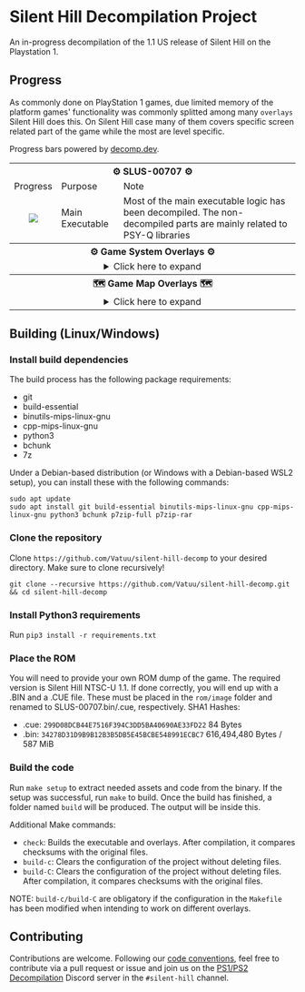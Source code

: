 # Silent Hill Decompilation Project

An in-progress decompilation of the 1.1 US release of Silent Hill on the Playstation 1.

## Progress
As commonly done on PlayStation 1 games, due limited memory of the platform games' functionality was commonly splitted among many `overlays` Silent Hill does this. On Silent Hill case many of them covers specific screen related part of the game while the most are level specific.

Progress bars powered by [decomp.dev](https://decomp.dev).

<table align=center>
    <tbody>
        <tr>
            <th colspan=3>⚙ SLUS-00707 ⚙</th>
        </tr>
        <tr>
            <td>Progress</td>
            <td>Purpose</td>
            <td>Note</td>
        </tr>
        <tr>
            <td align=center><img src="https://img.shields.io/badge/dynamic/json?url=https%3A%2F%2Fbfbbdecomp.github.io%2Fbfbb%2Fapi.json&query=fuzzy_match&label=Close%20Match&color=yellowgreen"/></td>
            <td>Main Executable</td>
            <td>Most of the main executable logic has been decompiled. The non-decompiled parts are mainly related to PSY-Q libraries</td>
        </tr>
        <tr>
            <th colspan=3>⚙ Game System Overlays ⚙</th>
        </tr>
        <tr>
            <td colspan=3 align=center>
<details>
<summary>Click here to expand</summary>
<!-- Github incorrectly parses it if it's indented... -->
<table>
    <tbody>
        <tr>
          <th colspan=3>🧟‍♂️⚔⚙🎮 BODYPROG.BIN 🎮⚙⚔🧟‍♂️</th>
        </tr>
        <tr>
            <td>Progress</td>
            <td colspan=2>Purpose</td>
        </tr>
        <tr>
            <td align=center><img src="https://img.shields.io/badge/dynamic/json?url=https%3A%2F%2Fbfbbdecomp.github.io%2Fbfbb%2Fapi.json&query=fuzzy_match&label=Close%20Match&color=yellowgreen"/></td>
            <td colspan=2>Main Game Logic</td>
        </tr>
        <tr>
          <th colspan=3>🗑 B_KONAMI.BIN 🗑</th>
        </tr>
        <tr>
            <td>Progress</td>
            <td colspan=2>Purpose</td>
        </tr>
        <tr>
            <td align=center><img src="https://img.shields.io/badge/dynamic/json?url=https%3A%2F%2Fbfbbdecomp.github.io%2Fbfbb%2Fapi.json&query=fuzzy_match&label=Close%20Match&color=yellowgreen"/></td>
            <td colspan=2>Boot Screen Logic</td>
        </tr>
        <tr>
          <th colspan=3>🎥 STREAM.BIN 🎥</th>
        </tr>
        <tr>
            <td>Progress</td>
            <td>Purpose</td>
            <td>Note</td>
        </tr>
        <tr>
            <td align=center><img src="https://img.shields.io/badge/dynamic/json?url=https%3A%2F%2Fbfbbdecomp.github.io%2Fbfbb%2Fapi.json&query=fuzzy_match&label=Close%20Match&color=yellowgreen"/></td>
            <td>Video Stream Logic</td>
            <td>Close to be the first fully decompiled overlay!</td>
        </tr>
        <tr>
          <th colspan=3>💾 SAVELOAD.BIN 💾</th>
        </tr>
        <tr>
            <td>Progress</td>
            <td colspan=2>Purpose</td>
        </tr>
        <tr>
            <td align=center><img src="https://img.shields.io/badge/dynamic/json?url=https%3A%2F%2Fbfbbdecomp.github.io%2Fbfbb%2Fapi.json&query=fuzzy_match&label=Close%20Match&color=yellowgreen"/></td>
            <td colspan=2>Save and Load Screen Logic</td>
        </tr>
        <tr>
          <th colspan=3>📜 STF_ROLL.BIN 📜</th>
        </tr>
        <tr>
            <td>Progress</td>
            <td colspan=2>Purpose</td>
        </tr>
        <tr>
            <td align=center><img src="https://img.shields.io/badge/dynamic/json?url=https%3A%2F%2Fbfbbdecomp.github.io%2Fbfbb%2Fapi.json&query=fuzzy_match&label=Close%20Match&color=yellowgreen"/></td>
            <td colspan=2>Credits Roll Logic</td>
        </tr>
        <tr>
          <th colspan=3>🛠 OPTION.BIN 🛠</th>
        </tr>
        <tr>
            <td>Progress</td>
            <td colspan=2>Purpose</td>
        </tr>
        <tr>
            <td align=center><img src="https://img.shields.io/badge/dynamic/json?url=https%3A%2F%2Fbfbbdecomp.github.io%2Fbfbb%2Fapi.json&query=fuzzy_match&label=Close%20Match&color=yellowgreen"/></td>
            <td colspan=2>Options Screen Logic</td>
        </tr>
      </tbody>
    </table>
</details>
</td>
          <tr>
            <th colspan=3>🗺 Game Map Overlays 🗺</th>
          </tr>
          <tr>
            <td colspan=3 align=center>
<details>
<summary>Click here to expand</summary>
<!-- Github incorrectly parses it if it's indented... -->
<table>
    <tbody>
        <tr>
          <th colspan=3>🏙 MAP0_S00.BIN 🏙</th>
        </tr>
        <tr>
            <td>Progress</td>
            <td colspan=2>Location</td>
        </tr>
        <tr>
            <td align=center><img src="https://img.shields.io/badge/dynamic/json?url=https%3A%2F%2Fbfbbdecomp.github.io%2Fbfbb%2Fapi.json&query=fuzzy_match&label=Close%20Match&color=yellowgreen"/></td>
            <td colspan=2>Old Silent Hill</td>
        </tr>
        <tr>
          <th colspan=3>☕ MAP0_S01.BIN ☕</th>
        </tr>
        <tr>
            <td>Progress</td>
            <td colspan=2>Location</td>
        </tr>
        <tr>
            <td align=center><img src="https://img.shields.io/badge/dynamic/json?url=https%3A%2F%2Fbfbbdecomp.github.io%2Fbfbb%2Fapi.json&query=fuzzy_match&label=Close%20Match&color=yellowgreen"/></td>
            <td colspan=2>Cafe 5to2 (Old Silent Hill)</td>
        </tr>
        <tr>
          <th colspan=3>🏙➕ MAP0_S02.BIN ➕🏙</th>
        </tr>
        <tr>
            <td>Progress</td>
            <td colspan=2>Location</td>
        </tr>
        <tr>
            <td align=center><img src="https://img.shields.io/badge/dynamic/json?url=https%3A%2F%2Fbfbbdecomp.github.io%2Fbfbb%2Fapi.json&query=fuzzy_match&label=Close%20Match&color=yellowgreen"/></td>
            <td colspan=2>Old Silent Hill Bonus Unlockable Areas</td>
        </tr>
        <tr>
          <th colspan=3>🏫 MAP1_S00.BIN 🏫</th>
        </tr>
        <tr>
            <td>Progress</td>
            <td colspan=2>Location</td>
        </tr>
        <tr>
            <td align=center><img src="https://img.shields.io/badge/dynamic/json?url=https%3A%2F%2Fbfbbdecomp.github.io%2Fbfbb%2Fapi.json&query=fuzzy_match&label=Close%20Match&color=yellowgreen"/></td>
            <td colspan=2>School First Floor + Courtyard + Basement</td>
        </tr>
        <tr>
          <th colspan=3>🏫 MAP1_S01.BIN 🏫</th>
        </tr>
        <tr>
            <td>Progress</td>
            <td colspan=2>Location</td>
        </tr>
        <tr>
            <td align=center><img src="https://img.shields.io/badge/dynamic/json?url=https%3A%2F%2Fbfbbdecomp.github.io%2Fbfbb%2Fapi.json&query=fuzzy_match&label=Close%20Match&color=yellowgreen"/></td>
            <td colspan=2>School Second Floor</td>
        </tr>
        <tr>
          <th colspan=3>🏫 MAP1_S02.BIN 🏫</th>
        </tr>
        <tr>
            <td>Progress</td>
            <td colspan=2>Location</td>
        </tr>
        <tr>
            <td align=center><img src="https://img.shields.io/badge/dynamic/json?url=https%3A%2F%2Fbfbbdecomp.github.io%2Fbfbb%2Fapi.json&query=fuzzy_match&label=Close%20Match&color=yellowgreen"/></td>
            <td colspan=2>School First Floor + Courtyard (Otherworld)</td>
        </tr>
        <tr>
          <th colspan=3>🏫 MAP1_S03.BIN 🏫</th>
        </tr>
        <tr>
            <td>Progress</td>
            <td colspan=2>Location</td>
        </tr>
        <tr>
            <td align=center><img src="https://img.shields.io/badge/dynamic/json?url=https%3A%2F%2Fbfbbdecomp.github.io%2Fbfbb%2Fapi.json&query=fuzzy_match&label=Close%20Match&color=yellowgreen"/></td>
            <td colspan=2>School Second Floor + School Roof (Otherworld)</td>
        </tr>
        <tr>
          <th colspan=3>🏫 MAP1_S04.BIN 🏫</th>
        </tr>
            <td>Progress</td>
            <td>Location</td>
            <td>Note</td>
        </tr>
        <tr>
            <td align=center><img src="https://img.shields.io/badge/dynamic/json?url=https%3A%2F%2Fbfbbdecomp.github.io%2Fbfbb%2Fapi.json&query=fuzzy_match&label=Close%20Match&color=yellowgreen"/></td>
            <td>Unknown</td>
            <td>School Location, likely from the otherworld</td>
        </tr>
          <th colspan=3>🏫 MAP1_S05.BIN 🏫</th>
        </tr>
            <td>Progress</td>
            <td>Location</td>
            <td>Note</td>
        </tr>
        <tr>
            <td align=center><img src="https://img.shields.io/badge/dynamic/json?url=https%3A%2F%2Fbfbbdecomp.github.io%2Fbfbb%2Fapi.json&query=fuzzy_match&label=Close%20Match&color=yellowgreen"/></td>
            <td>Unknown</td>
            <td>School Location, likely from the otherworld</td>
        </tr>
          <th colspan=3>🏫 MAP1_S06.BIN 🏫</th>
        </tr>
        <tr>
            <td>Progress</td>
            <td colspan=2>Location</td>
        </tr>
        <tr>
            <td align=center><img src="https://img.shields.io/badge/dynamic/json?url=https%3A%2F%2Fbfbbdecomp.github.io%2Fbfbb%2Fapi.json&query=fuzzy_match&label=Close%20Match&color=yellowgreen"/></td>
            <td colspan=2>School First Floor + Basement (After Boss Fight)</td>
        </tr>
        <tr>
          <th colspan=3>🏙 MAP2_S00.BIN 🏙</th>
        </tr>
        <tr>
            <td>Progress</td>
            <td colspan=2>Location</td>
        </tr>
        <tr>
            <td align=center><img src="https://img.shields.io/badge/dynamic/json?url=https%3A%2F%2Fbfbbdecomp.github.io%2Fbfbb%2Fapi.json&query=fuzzy_match&label=Close%20Match&color=yellowgreen"/></td>
            <td colspan=2>Old Silent Hill (After finishing the School)</td>
        </tr>
        <tr>
          <th colspan=3>⛪ MAP2_S01.BIN ⛪</th>
        </tr>
        <tr>
            <td>Progress</td>
            <td colspan=2>Location</td>
        </tr>
        <tr>
            <td align=center><img src="https://img.shields.io/badge/dynamic/json?url=https%3A%2F%2Fbfbbdecomp.github.io%2Fbfbb%2Fapi.json&query=fuzzy_match&label=Close%20Match&color=yellowgreen"/></td>
            <td colspan=2>Church</td>
        </tr>
        <tr>
          <th colspan=3>🏙 MAP2_S02.BIN 🏙</th>
        </tr>
        <tr>
            <td>Progress</td>
            <td colspan=2>Location</td>
        </tr>
        <tr>
            <td align=center><img src="https://img.shields.io/badge/dynamic/json?url=https%3A%2F%2Fbfbbdecomp.github.io%2Fbfbb%2Fapi.json&query=fuzzy_match&label=Close%20Match&color=yellowgreen"/></td>
            <td colspan=2>Central Silent Hill</td>
        </tr>
        <tr>
          <th colspan=3>❔ MAP2_S03.BIN ❔</th>
        </tr>
        <tr>
            <td>Progress</td>
            <td>Location</td>
            <td>Note</td>
        </tr>
        <tr>
            <td align=center><img src="https://img.shields.io/badge/dynamic/json?url=https%3A%2F%2Fbfbbdecomp.github.io%2Fbfbb%2Fapi.json&query=fuzzy_match&label=Close%20Match&color=yellowgreen"/></td>
            <td>Unknown</td>
            <td>Location related to Central Silent Hill</td>
        </tr>
        <tr>
          <th colspan=3>👮‍♂️ MAP2_S04.BIN 👮‍♂️</th>
        </tr>
        <tr>
            <td>Progress</td>
            <td colspan=2>Location</td>
        </tr>
        <tr>
            <td align=center><img src="https://img.shields.io/badge/dynamic/json?url=https%3A%2F%2Fbfbbdecomp.github.io%2Fbfbb%2Fapi.json&query=fuzzy_match&label=Close%20Match&color=yellowgreen"/></td>
            <td colspan=2>Police Station</td>
        </tr>
        <tr>
          <th colspan=3>🏥 MAP3_S00.BIN 🏥</th>
        </tr>
        <tr>
            <td>Progress</td>
            <td>Location</td>
            <td>Note</td>
        </tr>
        <tr>
            <td align=center><img src="https://img.shields.io/badge/dynamic/json?url=https%3A%2F%2Fbfbbdecomp.github.io%2Fbfbb%2Fapi.json&query=fuzzy_match&label=Close%20Match&color=yellowgreen"/></td>
            <td>Unknown</td>
            <td>Hospital Location, possibly only covers the reception<br/>and the examination room, but not any of the rooms<br/>around it</td>
        </tr>
        <tr>
          <th colspan=3>🏥 MAP3_S01.BIN 🏥</th>
        </tr>
        <tr>
            <td>Progress</td>
            <td>Location</td>
            <td>Note</td>
        </tr>
        <tr>
            <td align=center><img src="https://img.shields.io/badge/dynamic/json?url=https%3A%2F%2Fbfbbdecomp.github.io%2Fbfbb%2Fapi.json&query=fuzzy_match&label=Close%20Match&color=yellowgreen"/></td>
            <td>Unknown</td>
            <td>Hospital Location, the rest of the first floor of the<br/>Hospital not covered by <code>MAP3_S00.BIN</code> and the basement</td>
        </tr>
        <tr>
          <th colspan=3>🏥 MAP3_S02.BIN 🏥</th>
        </tr>
        <tr>
            <td>Progress</td>
            <td>Location</td>
            <td>Note</td>
        </tr>
        <tr>
            <td align=center><img src="https://img.shields.io/badge/dynamic/json?url=https%3A%2F%2Fbfbbdecomp.github.io%2Fbfbb%2Fapi.json&query=fuzzy_match&label=Close%20Match&color=yellowgreen"/></td>
            <td>Unknown</td>
            <td>Hospital Location, the part when Harry is going<br/>through the elevator until it gets dark</td>
        </tr>
        <tr>
          <th colspan=3>🏥 MAP3_S03.BIN 🏥</th>
        </tr>
        <tr>
            <td>Progress</td>
            <td colspan=2>Location</td>
        </tr>
        <tr>
            <td align=center><img src="https://img.shields.io/badge/dynamic/json?url=https%3A%2F%2Fbfbbdecomp.github.io%2Fbfbb%2Fapi.json&query=fuzzy_match&label=Close%20Match&color=yellowgreen"/></td>
            <td colspan=2>Hospital Third and Second Floor (Otherworld)</td>
        </tr>
        <tr>
          <th colspan=3>🏥 MAP3_S04.BIN 🏥</th>
        </tr>
        <tr>
            <td>Progress</td>
            <td colspan=2>Location</td>
        </tr>
        <tr>
            <td align=center><img src="https://img.shields.io/badge/dynamic/json?url=https%3A%2F%2Fbfbbdecomp.github.io%2Fbfbb%2Fapi.json&query=fuzzy_match&label=Close%20Match&color=yellowgreen"/></td>
            <td colspan=2>Hospital First Floor (Otherworld)</td>
        </tr>
        <tr>
          <th colspan=3>🏥 MAP3_S05.BIN 🏥</th>
        </tr>
        <tr>
            <td>Progress</td>
            <td colspan=2>Location</td>
        </tr>
        <tr>
            <td align=center><img src="https://img.shields.io/badge/dynamic/json?url=https%3A%2F%2Fbfbbdecomp.github.io%2Fbfbb%2Fapi.json&query=fuzzy_match&label=Close%20Match&color=yellowgreen"/></td>
            <td colspan=2>Hospital Basement (Otherworld)</td>
        </tr>
        <tr>
          <th colspan=3>🏥 MAP3_S06.BIN 🏥</th>
        </tr>
        <tr>
            <td>Progress</td>
            <td colspan=2>Location</td>
        </tr>
        <tr>
            <td align=center><img src="https://img.shields.io/badge/dynamic/json?url=https%3A%2F%2Fbfbbdecomp.github.io%2Fbfbb%2Fapi.json&query=fuzzy_match&label=Close%20Match&color=yellowgreen"/></td>
            <td colspan=2>Hospital First Floor (After Otherworld section)</td>
        </tr>
        <tr>
          <th colspan=3>❔ MAP4_S00.BIN ❔</th>
        </tr>
        <tr>
            <td>Progress</td>
            <td colspan=2>Location</td>
        </tr>
        <tr>
            <td align=center><img src="https://img.shields.io/badge/dynamic/json?url=https%3A%2F%2Fbfbbdecomp.github.io%2Fbfbb%2Fapi.json&query=fuzzy_match&label=Close%20Match&color=yellowgreen"/></td>
            <td colspan=2>Unknown</td>
        </tr>
        <tr>
          <th colspan=3>💍 MAP4_S01.BIN 💍</th>
        </tr>
        <tr>
            <td>Progress</td>
            <td colspan=2>Location</td>
        </tr>
        <tr>
            <td align=center><img src="https://img.shields.io/badge/dynamic/json?url=https%3A%2F%2Fbfbbdecomp.github.io%2Fbfbb%2Fapi.json&query=fuzzy_match&label=Close%20Match&color=yellowgreen"/></td>
            <td colspan=2>Green Lion Antique Shop (Normal and Otherworld)</td>
        </tr>
        <tr>
          <th colspan=3>❔ MAP4_S02.BIN ❔</th>
        </tr>
        <tr>
            <td>Progress</td>
            <td>Location</td>
            <td>Note</td>
        </tr>
        <tr>
            <td align=center><img src="https://img.shields.io/badge/dynamic/json?url=https%3A%2F%2Fbfbbdecomp.github.io%2Fbfbb%2Fapi.json&query=fuzzy_match&label=Close%20Match&color=yellowgreen"/></td>
            <td>Unknown</td>
            <td>Likely one of the two parts where Harry goes through<br/>Central Silent Hill (Otherworld)</td>
        </tr>
        <tr>
          <th colspan=3>🛍 MAP4_S03.BIN 🛍</th>
        </tr>
        <tr>
            <td>Progress</td>
            <td colspan=2>Location</td>
        </tr>
        <tr>
            <td align=center><img src="https://img.shields.io/badge/dynamic/json?url=https%3A%2F%2Fbfbbdecomp.github.io%2Fbfbb%2Fapi.json&query=fuzzy_match&label=Close%20Match&color=yellowgreen"/></td>
            <td colspan=2>Mall and Boss Fight</td>
        </tr>
        <tr>
          <th colspan=3>🏥 MAP4_S04.BIN 🏥</th>
        </tr>
        <tr>
            <td>Progress</td>
            <td>Location</td>
            <td>Note</td>
        </tr>
        <tr>
            <td align=center><img src="https://img.shields.io/badge/dynamic/json?url=https%3A%2F%2Fbfbbdecomp.github.io%2Fbfbb%2Fapi.json&query=fuzzy_match&label=Close%20Match&color=yellowgreen"/></td>
            <td>Hospital Examination Room</td>
            <td>Cutscene with Lisa after finding an altar in Green Lion<br/>and meeting Lisa again after Mall Boss Fight</td>
        </tr>
        <tr>
          <th colspan=3>❔ MAP4_S05.BIN ❔</th>
        </tr>
        <tr>
            <td>Progress</td>
            <td>Location</td>
            <td>Note</td>
        </tr>
        <tr>
            <td align=center><img src="https://img.shields.io/badge/dynamic/json?url=https%3A%2F%2Fbfbbdecomp.github.io%2Fbfbb%2Fapi.json&query=fuzzy_match&label=Close%20Match&color=yellowgreen"/></td>
            <td>Unknown</td>
            <td>Likely one of the two parts where Harry goes through<br/>Central Silent Hill (Otherworld)</td>
        </tr>
        <tr>
          <th colspan=3>❔ MAP4_S06.BIN ❔</th>
        </tr>
        <tr>
            <td>Progress</td>
            <td colspan=2>Location</td>
        </tr>
        <tr>
            <td align=center><img src="https://img.shields.io/badge/dynamic/json?url=https%3A%2F%2Fbfbbdecomp.github.io%2Fbfbb%2Fapi.json&query=fuzzy_match&label=Close%20Match&color=yellowgreen"/></td>
            <td colspan=2>Unknown</td>
        </tr>
        <tr>
          <th colspan=3>💧 MAP5_S00.BIN 💧</th>
        </tr>
        <tr>
            <td>Progress</td>
            <td colspan=2>Location</td>
        </tr>
        <tr>
            <td align=center><img src="https://img.shields.io/badge/dynamic/json?url=https%3A%2F%2Fbfbbdecomp.github.io%2Fbfbb%2Fapi.json&query=fuzzy_match&label=Close%20Match&color=yellowgreen"/></td>
            <td colspan=2>Sewers (Low and High levels)</td>
        </tr>
        <tr>
          <th colspan=3>🏙🍹 MAP5_S01.BIN 🍹🏙</th>
        </tr>
        <tr>
            <td>Progress</td>
            <td colspan=2>Location</td>
        </tr>
        <tr>
            <td align=center><img src="https://img.shields.io/badge/dynamic/json?url=https%3A%2F%2Fbfbbdecomp.github.io%2Fbfbb%2Fapi.json&query=fuzzy_match&label=Close%20Match&color=yellowgreen"/></td>
            <td colspan=2>Silent Hill Resort Area</td>
        </tr>
        <tr>
          <th colspan=3>🍻🏪 MAP5_S02.BIN 🏪🍻</th>
        </tr>
        <tr>
            <td>Progress</td>
            <td colspan=2>Locations</td>
        </tr>
        <tr>
            <td align=center><img src="https://img.shields.io/badge/dynamic/json?url=https%3A%2F%2Fbfbbdecomp.github.io%2Fbfbb%2Fapi.json&query=fuzzy_match&label=Close%20Match&color=yellowgreen"/></td>
            <td colspan=2>Annie's Bar and Indian Runner</td>
        </tr>
        <tr>
          <th colspan=3>🏨 MAP5_S03.BIN 🏨</th>
        </tr>
        <tr>
            <td>Progress</td>
            <td colspan=2>Location</td>
        </tr>
        <tr>
            <td align=center><img src="https://img.shields.io/badge/dynamic/json?url=https%3A%2F%2Fbfbbdecomp.github.io%2Fbfbb%2Fapi.json&query=fuzzy_match&label=Close%20Match&color=yellowgreen"/></td>
            <td colspan=2>Norman's Motel</td>
        </tr>
        <tr>
          <th colspan=3>🏙🍹 MAP6_S00.BIN 🍹🏙</th>
        </tr>
        <tr>
            <td>Progress</td>
            <td colspan=2>Location</td>
        </tr>
        <tr>
            <td align=center><img src="https://img.shields.io/badge/dynamic/json?url=https%3A%2F%2Fbfbbdecomp.github.io%2Fbfbb%2Fapi.json&query=fuzzy_match&label=Close%20Match&color=yellowgreen"/></td>
            <td colspan=2>Silent Hill Resort Area (Otherworld)</td>
        </tr>
        <tr>
          <th colspan=3>🛥 MAP6_S01.BIN 🛥</th>
        </tr>
        <tr>
            <td>Progress</td>
            <td colspan=2>Location</td>
        </tr>
        <tr>
            <td align=center><img src="https://img.shields.io/badge/dynamic/json?url=https%3A%2F%2Fbfbbdecomp.github.io%2Fbfbb%2Fapi.json&query=fuzzy_match&label=Close%20Match&color=yellowgreen"/></td>
            <td colspan=2>Lakeside Pier Boat</td>
        </tr>
        <tr>
          <th colspan=3>🌊 MAP6_S02.BIN 🌊</th>
        </tr>
        <tr>
            <td>Progress</td>
            <td colspan=2>Location</td>
        </tr>
        <tr>
            <td align=center><img src="https://img.shields.io/badge/dynamic/json?url=https%3A%2F%2Fbfbbdecomp.github.io%2Fbfbb%2Fapi.json&query=fuzzy_match&label=Close%20Match&color=yellowgreen"/></td>
            <td colspan=2>Lakeside Pier</td>
        </tr>
        <tr>
          <th colspan=3>💧 MAP6_S03.BIN 💧</th>
        </tr>
        <tr>
            <td>Progress</td>
            <td colspan=2>Location</td>
        </tr>
        <tr>
            <td align=center><img src="https://img.shields.io/badge/dynamic/json?url=https%3A%2F%2Fbfbbdecomp.github.io%2Fbfbb%2Fapi.json&query=fuzzy_match&label=Close%20Match&color=yellowgreen"/></td>
            <td colspan=2>Sewer (Connecting to Lakeside Amusement Park)</td>
        </tr>
        <tr>
          <th colspan=3>👮‍♀️🧙‍♀️ MAP6_S04.BIN 🧙‍♀️👮‍♀️</th>
        </tr>
        <tr>
            <td>Progress</td>
            <td colspan=2>Location</td>
        </tr>
        <tr>
            <td align=center><img src="https://img.shields.io/badge/dynamic/json?url=https%3A%2F%2Fbfbbdecomp.github.io%2Fbfbb%2Fapi.json&query=fuzzy_match&label=Close%20Match&color=yellowgreen"/></td>
            <td colspan=2>Cybil Boss Fight and Dahlia kidnapping Alessa cutscene</td>
        </tr>
        <tr>
          <th colspan=3>❔ MAP6_S05.BIN ❔</th>
        </tr>
        <tr>
            <td>Progress</td>
            <td colspan=2>Location</td>
        </tr>
        <tr>
            <td align=center><img src="https://img.shields.io/badge/dynamic/json?url=https%3A%2F%2Fbfbbdecomp.github.io%2Fbfbb%2Fapi.json&query=fuzzy_match&label=Close%20Match&color=yellowgreen"/></td>
            <td colspan=2>Unknown</td>
        </tr>
        <tr>
          <th colspan=3>🏥 MAP7_S00.BIN 🏥</th>
        </tr>
        <tr>
            <td>Progress</td>
            <td>Location</td>
            <td>Note</td>
        </tr>
        <tr>
            <td align=center><img src="https://img.shields.io/badge/dynamic/json?url=https%3A%2F%2Fbfbbdecomp.github.io%2Fbfbb%2Fapi.json&query=fuzzy_match&label=Close%20Match&color=yellowgreen"/></td>
            <td colspan=2>Hospital First Floor (Nowhere)</td>
        </tr>
        <tr>
          <th colspan=3>❔ MAP7_S01.BIN ❔</th>
        </tr>
        <tr>
            <td>Progress</td>
            <td>Location</td>
            <td>Note</td>
        </tr>
        <tr>
            <td align=center><img src="https://img.shields.io/badge/dynamic/json?url=https%3A%2F%2Fbfbbdecomp.github.io%2Fbfbb%2Fapi.json&query=fuzzy_match&label=Close%20Match&color=yellowgreen"/></td>
            <td>Unknown</td>
            <td>Nowever related</td>
        </tr>
        <tr>
          <th colspan=3>❔ MAP7_S02.BIN ❔</th>
        </tr>
        <tr>
            <td>Progress</td>
            <td>Location</td>
            <td>Note</td>
        </tr>
        <tr>
            <td align=center><img src="https://img.shields.io/badge/dynamic/json?url=https%3A%2F%2Fbfbbdecomp.github.io%2Fbfbb%2Fapi.json&query=fuzzy_match&label=Close%20Match&color=yellowgreen"/></td>
            <td>Unknown</td>
            <td>Nowhere is a really confusing part of the game, specially<br/>this overlay as it contain parts of the previous one, despite<br/>that this now contain references to the cutscene where<br/>Alessa struggle against Dahlia</td>
        </tr>
        <tr>
          <th colspan=3>👿 MAP7_S03.BIN 👿</th>
        </tr>
        <tr>
            <td>Progress</td>
            <td colspan=2>Location</td>
        </tr>
        <tr>
            <td align=center><img src="https://img.shields.io/badge/dynamic/json?url=https%3A%2F%2Fbfbbdecomp.github.io%2Fbfbb%2Fapi.json&query=fuzzy_match&label=Close%20Match&color=yellowgreen"/></td>
            <td colspan=2>Final Boss Fight</td>
        </tr>
      </tbody>
    </table>
</details>
</td>
    </tbody>
</table>

## Building (Linux/Windows)

### Install build dependencies
The build process has the following package requirements:
- git
- build-essential
- binutils-mips-linux-gnu
- cpp-mips-linux-gnu
- python3
- bchunk
- 7z

Under a Debian-based distribution (or Windows with a Debian-based WSL2 setup), you can install these with the following commands:
```
sudo apt update
sudo apt install git build-essential binutils-mips-linux-gnu cpp-mips-linux-gnu python3 bchunk p7zip-full p7zip-rar
```

### Clone the repository
Clone `https://github.com/Vatuu/silent-hill-decomp` to your desired directory. Make sure to clone recursively!
```
git clone --recursive https://github.com/Vatuu/silent-hill-decomp.git && cd silent-hill-decomp
```

### Install Python3 requirements
Run `pip3 install -r requirements.txt`

### Place the ROM
You will need to provide your own ROM dump of the game. The required version is Silent Hill NTSC-U 1.1.
If done correctly, you will end up with a .BIN and a .CUE file. These must be placed in the `rom/image` folder and renamed to SLUS-00707.bin/.cue, respectively.
SHA1 Hashes:
- .cue: `299D08DCB44E7516F394C3DD5BA40690AE33FD22` 84 Bytes
- .bin: `34278D31D9B9B12B3B5DB5E45BCBE548991ECBC7` 616,494,480 Bytes / 587 MiB

### Build the code
Run `make setup` to extract needed assets and code from the binary.
If the setup was successful, run `make` to build.
Once the build has finished, a folder named `build` will be produced. The output will be inside this.

Additional Make commands:
* `check`: Builds the executable and overlays. After compilation, it compares checksums with the original files.
* `build-c`: Clears the configuration of the project without deleting files.
* `build-C`: Clears the configuration of the project without deleting files. After compilation, it compares checksums with the original files.

NOTE: `build-c/build-C` are obligatory if the configuration in the `Makefile` has been modified when intending to work on different overlays.

## Contributing
Contributions are welcome. Following our [code conventions](https://github.com/Vatuu/silent-hill-decomp/blob/master/docs/Coding%20Conventions.md), feel free to contribute via a pull request or issue and join us on the [PS1/PS2 Decompilation](https://discord.gg/VwCPdfbxgm) Discord server in the `#silent-hill` channel.
